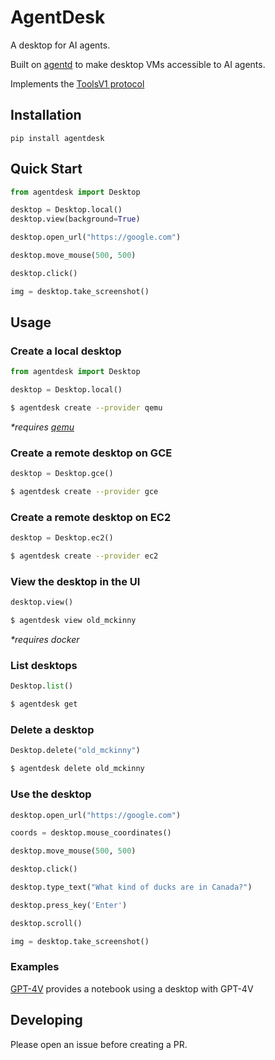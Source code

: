 # AgentDesk

A desktop for AI agents.

Built on [agentd](https://github.com/AgentSea/agentd) to make desktop VMs accessible to AI agents.

Implements the [ToolsV1 protocol](https://github.com/AgentSea/agent-tools)

## Installation

```
pip install agentdesk
```

## Quick Start

```python
from agentdesk import Desktop

desktop = Desktop.local()
desktop.view(background=True)

desktop.open_url("https://google.com")

desktop.move_mouse(500, 500)

desktop.click()

img = desktop.take_screenshot()
```

## Usage

### Create a local desktop

```python
from agentdesk import Desktop

desktop = Desktop.local()
```

```bash
$ agentdesk create --provider qemu
```

_\*requires [qemu](https://www.qemu.org/)_

### Create a remote desktop on GCE

```python
desktop = Desktop.gce()
```

```bash
$ agentdesk create --provider gce
```

### Create a remote desktop on EC2

```python
desktop = Desktop.ec2()
```

```bash
$ agentdesk create --provider ec2
```

### View the desktop in the UI

```python
desktop.view()
```

```bash
$ agentdesk view old_mckinny
```

_\*requires docker_

### List desktops

```python
Desktop.list()
```

```bash
$ agentdesk get
```

### Delete a desktop

```python
Desktop.delete("old_mckinny")
```

```bash
$ agentdesk delete old_mckinny
```

### Use the desktop

```python
desktop.open_url("https://google.com")

coords = desktop.mouse_coordinates()

desktop.move_mouse(500, 500)

desktop.click()

desktop.type_text("What kind of ducks are in Canada?")

desktop.press_key('Enter')

desktop.scroll()

img = desktop.take_screenshot()
```

### Examples

[GPT-4V](./examples/gpt4v/note.ipynb) provides a notebook using a desktop with GPT-4V

## Developing

Please open an issue before creating a PR.
